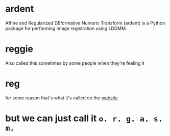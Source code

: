 # ardent
Affine and Regularized DEformative Numeric Transform (ardent) is a Python package for performing image registration using LDDMM.

# reggie
Also called this sometimes by some people when they're feeling it

# reg
for some reason that's what it's called on the [website](https://neurodata.io/reg/)

# but we can just call it `o. r. g. a. s. m.`
